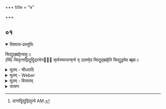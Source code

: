 +++
title = "७"

+++


## ०१


<details open><summary>विश्वास-प्रस्तुतिः</summary>

व्विद्युद्ब्रह्मे᳘त्याहुः॥  
(र्व्वि) व्विदा᳘नाद्विद्युद्वि᳘द्यत्येनᳫँ᳭ स᳘र्व्वस्मात्पाप्म᳘नो य᳘ ऽएवम्वे᳘द व्विद्युद्ब्रह्मे᳘ति व्विद्यु᳘द्ध्येव ब्ब्र᳘ह्म॥
</details>

<details><summary>मूलम् - श्रीधरादि</summary>

व्विद्युद्ब्रह्मे᳘त्याहुः॥  
(र्व्वि) व्विदा᳘नाद्विद्युद्वि᳘द्यत्येनᳫँ᳭ स᳘र्व्वस्मात्पाप्म᳘नो य᳘ ऽएवम्वे᳘द व्विद्युद्ब्रह्मे᳘ति व्विद्यु᳘द्ध्येव ब्ब्र᳘ह्म॥
</details>

<details><summary>मूलम् - Weber</summary>

विद्युद्ब्रह्मे᳘त्याहुः॥  
विदा᳘नाद्विद्युद्वि᳘द्यत्येनᳫं [^wbr_1] स᳘र्वस्मात्पाप्म᳘नो य᳘ एवं वे᳘द विद्युद्ब्रह्मे᳘ति विद्युॗद्ध्येव ब्र᳘ह्म॥  

[^wbr_1]: दानाद्वि᳘द्युद्विद्य᳘त्ये AM.
</details>

<details><summary>मूलम् - विस्वरम्</summary>


</details>

<details><summary>सायणः</summary>

…
</details>

